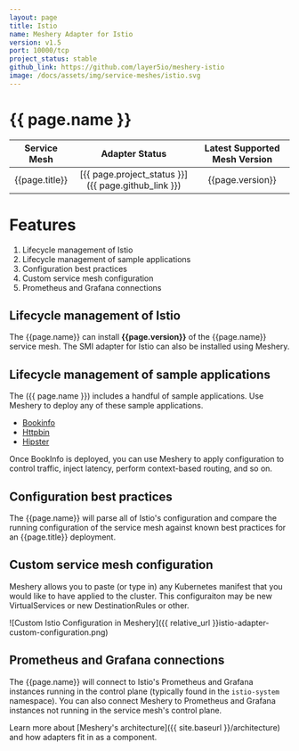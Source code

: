 ```yaml
---
layout: page
title: Istio
name: Meshery Adapter for Istio
version: v1.5
port: 10000/tcp
project_status: stable
github_link: https://github.com/layer5io/meshery-istio
image: /docs/assets/img/service-meshes/istio.svg
---
```

# {{ page.name }}

| Service Mesh   | Adapter Status | Latest Supported Mesh Version |
| :------------: | :------------:   | :------------:              |
| {{page.title}} | [{{ page.project_status }}]({{ page.github_link }}) | {{page.version}}  |

# Features
1. Lifecycle management of Istio
1. Lifecycle management of sample applications
1. Configuration best practices
1. Custom service mesh configuration
1. Prometheus and Grafana connections

## Lifecycle management of Istio

The {{page.name}} can install **{{page.version}}** of the {{page.name}} service mesh. The SMI adapter for Istio can also be installed using Meshery.

## Lifecycle management of sample applications

The ({{ page.name }}) includes a handful of sample applications. Use Meshery to deploy any of these sample applications.

- [Bookinfo](https://github.com/istio/istio/tree/master/samples/bookinfo)
- [Httpbin](https://httpbin.org/)
- [Hipster](https://github.com/GoogleCloudPlatform/microservices-demo)

Once BookInfo is deployed, you can use Meshery to apply configuration to control traffic, inject latency, perform context-based routing, and so on.

## Configuration best practices
The {{page.name}} will parse all of Istio's configuration and compare the running configuration of the service mesh against known best practices for an {{page.title}} deployment.

## Custom service mesh configuration

Meshery allows you to paste (or type in) any Kubernetes manifest that you would like to have applied to the cluster. This configuraiton may be new VirtualServices or new DestinationRules or other.

 ![Custom Istio Configuration in Meshery]({{ relative_url }}istio-adapter-custom-configuration.png)

## Prometheus and Grafana connections

The {{page.name}} will connect to Istio's Prometheus and Grafana instances running in the control plane (typically found in the `istio-system` namespace). You can also connect Meshery to Prometheus and Grafana instances not running in the service mesh's control plane.

Learn more about [Meshery's architecture]({{ site.baseurl }}/architecture) and how adapters fit in as a component.
